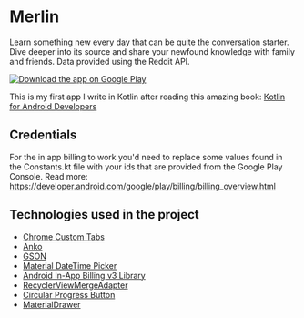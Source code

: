 # Merlin
Learn something new every day that can be quite the conversation starter. Dive deeper into its source and share your newfound knowledge with family and friends. Data provided using the Reddit API.

<a href="https://play.google.com/store/apps/details?id=com.abdodaoud.merlin">
  <img alt="Download the app on Google Play"
         src="http://developer.android.com/images/brand/en_generic_rgb_wo_60.png" />
</a>

This is my first app I write in Kotlin after reading this amazing book: [Kotlin for Android Developers](https://leanpub.com/kotlin-for-android-developers)

## Credentials
For the in app billing to work you'd need to replace some values found in the Constants.kt file with your ids that are provided from the Google Play Console.
Read more: https://developer.android.com/google/play/billing/billing_overview.html

## Technologies used in the project
* [Chrome Custom Tabs](https://developer.chrome.com/multidevice/android/customtabs)
* [Anko](https://github.com/Kotlin/anko)
* [GSON](https://github.com/google/gson)
* [Material DateTime Picker](https://github.com/wdullaer/MaterialDateTimePicker)
* [Android In-App Billing v3 Library](https://github.com/anjlab/android-inapp-billing-v3)
* [RecyclerViewMergeAdapter](https://github.com/martijnvdwoude/recycler-view-merge-adapter)
* [Circular Progress Button](https://github.com/dmytrodanylyk/circular-progress-button)
* [MaterialDrawer](https://github.com/mikepenz/MaterialDrawer)

